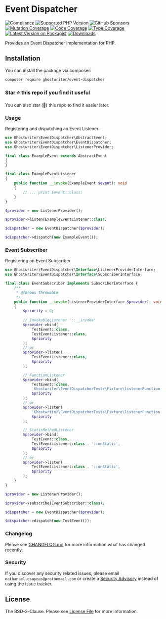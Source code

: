 # Event Dispatcher

[![Compliance](https://github.com/ghostwriter/event-dispatcher/actions/workflows/compliance.yml/badge.svg)](https://github.com/ghostwriter/event-dispatcher/actions/workflows/compliance.yml)
[![Supported PHP Version](https://badgen.net/packagist/php/ghostwriter/event-dispatcher?color=8892bf)](https://www.php.net/supported-versions)
[![GitHub Sponsors](https://img.shields.io/github/sponsors/ghostwriter?label=Sponsor+@ghostwriter/event-dispatcher&logo=GitHub+Sponsors)](https://github.com/sponsors/ghostwriter)
[![Mutation Coverage](https://img.shields.io/endpoint?style=flat&url=https%3A%2F%2Fbadge-api.stryker-mutator.io%2Fgithub.com%2Fghostwriter%2Fevent-dispatcher%2Fmain)](https://dashboard.stryker-mutator.io/reports/github.com/ghostwriter/event-dispatcher/main)
[![Code Coverage](https://codecov.io/gh/ghostwriter/event-dispatcher/branch/main/graph/badge.svg)](https://codecov.io/gh/ghostwriter/event-dispatcher)
[![Type Coverage](https://shepherd.dev/github/ghostwriter/event-dispatcher/coverage.svg)](https://shepherd.dev/github/ghostwriter/event-dispatcher)
[![Latest Version on Packagist](https://badgen.net/packagist/v/ghostwriter/event-dispatcher)](https://packagist.org/packages/ghostwriter/event-dispatcher)
[![Downloads](https://badgen.net/packagist/dt/ghostwriter/event-dispatcher?color=blue)](https://packagist.org/packages/ghostwriter/event-dispatcher)

Provides an Event Dispatcher implementation for PHP.

## Installation

You can install the package via composer:

``` bash
composer require ghostwriter/event-dispatcher
```

### Star ⭐️ this repo if you find it useful

You can also star (🌟) this repo to find it easier later.

### Usage

Registering and dispatching an Event Listener.

```php
use Ghostwriter\EventDispatcher\AbstractEvent;
use Ghostwriter\EventDispatcher\EventDispatcher;
use Ghostwriter\EventDispatcher\ListenerProvider;

final class ExampleEvent extends AbstractEvent
{
}

final class ExampleEventListener
{
    public function __invoke(ExampleEvent $event): void
    {
        // ... print $event::class;
    }
}

$provider = new ListenerProvider();

$provider->listen(ExampleEventListener::class)

$dispatcher = new EventDispatcher($provider);

$dispatcher->dispatch(new ExampleEvent());
```

### Event Subscriber

Registering an Event Subscriber.

```php
use Ghostwriter\EventDispatcher\Interface\ListenerProviderInterface;
use Ghostwriter\EventDispatcher\Interface\SubscriberInterface;

final class EventSubscriber implements SubscriberInterface {
    /**
     * @throws Throwable
     */
    public function __invoke(ListenerProviderInterface $provider): void
    {
        $priority = 0;
        
        // InvokableListener '::__invoke'
        $provider->bind(
            TestEvent::class, 
            TestEventListener::class,
            $priority
        );
        // or
        $provider->listen(
            TestEventListener::class,
            $priority
        );

        // FunctionListener
        $provider->bind(
            TestEvent::class, 
            'Ghostwriter\EventDispatcherTests\Fixture\listenerFunction',
            $priority
        );
        // or
        $provider->listen(
            'Ghostwriter\EventDispatcherTests\Fixture\listenerFunction', 
            $priority
        );

        // StaticMethodListener
        $provider->bind(
            TestEvent::class,
            TestEventListener::class . '::onStatic',
            $priority
        );
        // or
        $provider->listen(
            TestEventListener::class . '::onStatic',
            $priority
        );
    }
}

$provider = new ListenerProvider();

$provider->subscribe(EventSubscriber::class);

$dispatcher = new EventDispatcher($provider);

$dispatcher->dispatch(new TestEvent());
```

### Changelog

Please see [CHANGELOG.md](./CHANGELOG.md) for more information what has changed recently.

### Security

If you discover any security related issues, please email `nathanael.esayeas@protonmail.com` or create a [Security Advisory](https://github.com/ghostwriter/event-dispatcher/security/advisories/new) instead of using the issue tracker.

## License

The BSD-3-Clause. Please see [License File](./LICENSE) for more information.
